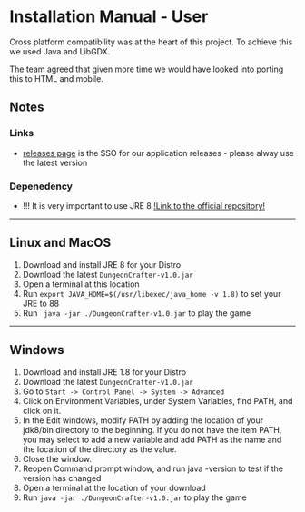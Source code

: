 
# Installation Manual - User


Cross platform compatibility was at the heart of this project. To achieve this we used Java and LibGDX.

The team agreed that given more time we would have looked into porting this to HTML and mobile.

## Notes

### Links

- [releases page](https://github.bath.ac.uk/Team-Cyan/Dungeon/releases/)
is the SSO for our application releases - please alway use the latest version

### Depenedency

- !!! It is very important to use JRE 8 [!Link to the official repository!](https://www.oracle.com/java/technologies/javase-jre8-downloads.html)

---

## Linux and MacOS

1. Download and install JRE 8 for your Distro
2. Download the latest `DungeonCrafter-v1.0.jar`
3. Open a terminal at this location
4. Run `export JAVA_HOME=$(/usr/libexec/java_home -v 1.8)` to set your JRE to 88
5. Run ` java -jar ./DungeonCrafter-v1.0.jar` to play the game

---
## Windows
1. Download and install JRE 1.8 for your Distro
2. Download the latest `DungeonCrafter-v1.0.jar`  
3. Go to `Start -> Control Panel -> System -> Advanced`
4. Click on Environment Variables, under System Variables, find PATH, and click on it.
5. In the Edit windows, modify PATH by adding the location of your jdk8/bin directory to the beginning. If you do not have the item PATH, you may select to add a new variable and add PATH as the name and the location of the directory as the value.
7. Close the window.
6. Reopen Command prompt window, and run java -version to test if the version has changed
8. Open a terminal at the location of your download
8. Run `java -jar ./DungeonCrafter-v1.0.jar` to play the game
